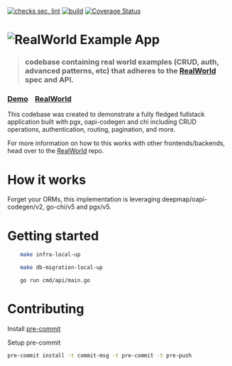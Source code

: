[![checks sec, lint](https://github.com/vincentserpoul/realworld-go-oapi-codegen-chi-pgx/actions/workflows/check.yaml/badge.svg)](https://github.com/vincentserpoul/realworld-go-oapi-codegen-chi-pgx/actions/workflows/check.yaml) [![build](https://github.com/vincentserpoul/realworld-go-oapi-codegen-chi-pgx/actions/workflows/build.yaml/badge.svg)](https://github.com/vincentserpoul/realworld-go-oapi-codegen-chi-pgx/actions/workflows/build.yml) [![Coverage Status](https://coveralls.io/repos/github/vincentserpoul/realworld-go-oapi-codegen-chi-pgx/badge.svg?branch=main)](https://coveralls.io/github/vincentserpoul/realworld-go-oapi-codegen-chi-pgx?branch=main)

# ![RealWorld Example App](logo.png)

> ### codebase containing real world examples (CRUD, auth, advanced patterns, etc) that adheres to the [RealWorld](https://github.com/gothinkster/realworld) spec and API.


### [Demo](https://demo.realworld.io/)&nbsp;&nbsp;&nbsp;&nbsp;[RealWorld](https://github.com/gothinkster/realworld)


This codebase was created to demonstrate a fully fledged fullstack application built with pgx, oapi-codegen and chi including CRUD operations, authentication, routing, pagination, and more.

For more information on how to this works with other frontends/backends, head over to the [RealWorld](https://github.com/gothinkster/realworld) repo.


# How it works

Forget your ORMs, this implementation is leveraging deepmap/oapi-codegen/v2, go-chi/v5 and pgx/v5.

# Getting started

```bash
    make infra-local-up
```

```bash
    make db-migration-local-up
```

```bash
    go run cmd/api/main.go
```

# Contributing

Install [pre-commit](https://pre-commit.com/)

Setup pre-commit

```bash
pre-commit install -t commit-msg -t pre-commit -t pre-push
```
